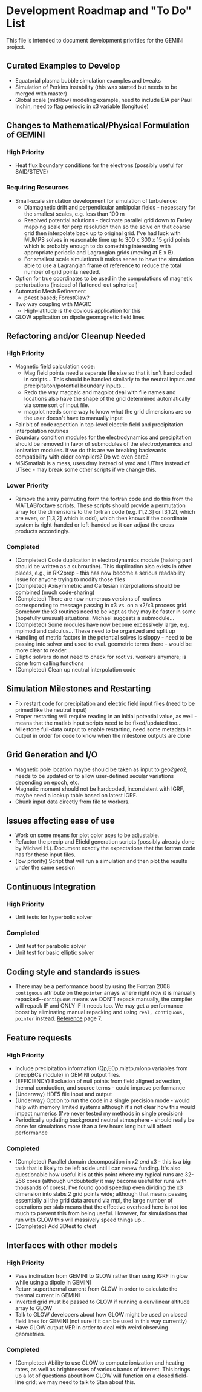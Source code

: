 # Development Roadmap and "To Do" List

This file is intended to document development priorities for the GEMINI project.  


## Curated Examples to Develop

* Equatorial plasma bubble simulation examples and tweaks
* Simulation of Perkins instability (this was started but needs to be merged with master)
* Global scale (mid/low) modeling example, need to include EIA per Paul Inchin, need to flag periodic in x3 variable (longitude)


## Changes to Mathematical/Physical Formulation of GEMINI

### High Priority

* Heat flux boundary conditions for the electrons (possibly useful for SAID/STEVE)

### Requiring Resources

* Small-scale simulation development for simulation of turbulence:  
	* Diamagnetic drift and perpendicular ambipolar fields - necessary for the smallest scales, e.g. less than 100 m
	* Resolved potential solutions - decimate parallel grid down to Farley mapping scale for perp resolution then so the solve on that coarse grid then interpolate back up to original grid.  I've had luck with MUMPS solves in reasonable time up to 300 x 300 x 15 grid points which is probably enough to do something interesting with appropriate periodic and Lagrangian grids (moving at E x B).  
	*  For smallest scale simulations it makes sense to have the simulation able to use a Lagrangian frame of reference to reduce the total number of grid points needed.
* Option for true coordinates to be used in the computations of magnetic perturbations (instead of flattened-out spherical)
* Automatic Mesh Refinement
	* p4est based; ForestClaw?
* Two way coupling with MAGIC
	* High-latitude is the obvious application for this
* GLOW application on dipole geomagnetic field lines


## Refactoring and/or Cleanup Needed

### High Priority

* Magnetic field calculation code:  
	* Mag field points need a separate file size so that it isn't hard coded in scripts...  This should be handled similarly to the neutral inputs and precipitaiton/potential boundary inputs...
	* Redo the way magcalc and magplot deal with file names and locations also have the shape of the grid determined automatically via some sort of input file.
	* magplot needs some way to know what the grid dimensions are so the user doesn't have to manually input 
* Fair bit of code repetition in top-level electric field and precipitation interpolation routines
* Boundary condition modules for the electrodynamics and precipitation should be removed in favor of submodules of the electrodynamics and ionization modules.  If we do this are we breaking backwards compatibility with older compilers?  Do we even care?
* MSISmatlab is a mess, uses dmy instead of ymd and UThrs instead of UTsec - may break some other scripts if we change this. 

### Lower Priority
 
* Remove the array permuting form the fortran code and do this from the MATLAB/octave scripts.  These scripts should provide a permutation array for the dimensions to the fortran code (e.g. [1,2,3] or [3,1,2], which are even, or [1,3,2] which is odd), which then knows if the coordinate system is right-handed or left-handed so it can adjust the cross products accordingly.

### Completed

* (Completed) Code duplication in electrodynamics module (haloing part should be written as a subroutine).  This duplication also exists in other places, e.g., in RK2prep - this has now become a serious readability issue for anyone trying to modify those files
* (Completed) Axisymmetric and Cartesian interpolations should be combined (much code-sharing)
* (Completed) There are now numerous versions of routines corresponding to message passing in x3 vs. on a x2/x3 process grid.  Somehow the x3 routines need to be kept as they may be faster in some (hopefully unusual) situations.  Michael suggests a submodule...
* (Completed) Some modules have now become excessively large, e.g. mpimod and calculus...  These need to be organized and split up
* Handling of metric factors in the potential solves is sloppy - need to be passing into solver and used to eval. geometric terms there - would be more clear to reader...
* Elliptic solvers do not need to check for root vs. workers anymore; is done from calling functions
* (Completed) Clean up neutral interpolation code


## Simulation Milestones and Restarting

* Fix restart code for precipitation and electric field input files (need to be primed like the neutral input)
* Proper restarting will require reading in an initial potential value, as well - means that the matlab input scripts need to be fixed/updated too...
* Milestone full-data output to enable restarting, need some metadata in output in order for code to know when the milestone outputs are done


## Grid Generation and I/O

* Magnetic pole location maybe should be taken as input to geo*2geo*2, needs to be updated or to allow user-defined secular variations depending on epoch, etc.
* Magnetic moment should not be hardcoded, inconsistent with IGRF, maybe need a lookup table based on latest IGRF.
* Chunk input data directly from file to workers.  


## Issues affecting ease of use

* Work on some means for plot color axes to be adjustable.
* Refactor the precip and Efield generation scripts (possibly already done by Michael H.).  Document exactly the expectations that the fortran code has for these input files.  
* (low priority) Script that will run a simulation and then plot the results under the same session


## Continuous Integration

### High Priority

* Unit tests for hyperbolic solver

### Completed

* Unit test for parabolic solver
* Unit test for basic elliptic solver


## Coding style and standards issues

* There may be a performance boost by using the Fortran 2008 `contiguous` attribute on the `pointer` arrays where right now it is manually repacked--`contiguous` means we DON'T repack manually, the compiler will repack IF and ONLY IF it needs too.  We may get a performance boost by eliminating manual repacking and using `real, contiguous, pointer` instead. [Reference](https://modelingguru.nasa.gov/servlet/JiveServlet/previewBody/1527-102-1-2631/N1729-4.pdf) page 7.


## Feature requests

### High Priority

* Include precipitation information (Qp,E0p,mlatp,mlonp variables from precipBCs module) in GEMINI output files.
* (EFFICIENCY) Exclusion of null points from field aligned advection, thermal conduction, and source terms - could improve performance
* (Underway) HDF5 file input and output
* (Underway) Option to run the code in a single precision mode - would help with memory limited systems although it's not clear how this would impact numerics (I've never tested my methods in single precision)
* Periodically updating background neutral atmosphere - should really be done for simulations more than a few hours long but will affect performance

### Completed

* (Completed) Parallel domain decomposition in x2 *and* x3 - this is a big task that is likely to be left aside until I can renew funding.  It's also questionable how useful it is at this point where my typical runs are 32-256 cores (although undoubtedly it may become useful for runs with thousands of cores).  I've found good speedup even dividing the x3 dimension into slabs 2 grid points wide; although that means passing essentially all the grid data around via mpi, the large number of operations per slab means that the effective overhead here is not too much to prevent this from being useful.  However, for simulations that run with GLOW this will massively speed things up...
* (Completed) Add 3Dtest to ctest


## Interfaces with other models

### High Priority

* Pass inclination from GEMINI to GLOW rather than using IGRF in glow while using a dipole in GEMINI
* Return superthermal current from GLOW in order to calculate the thermal current in GEMINI
* Inverted grid must be passed to GLOW if running a curvilinear altitude array to GLOW
* Talk to GLOW developers about how GLOW might be used on closed field lines for GEMINI (not sure if it can be used in this way currently)
* Have GLOW output VER in order to deal with weird observing geometries.  

### Completed

* (Completed) Ability to use GLOW to compute ionization and heating rates, as well as brightnesses of various bands of interest.  This brings up a lot of questions about how GLOW will function on a closed field-line grid; we may need to talk to Stan about this.  

